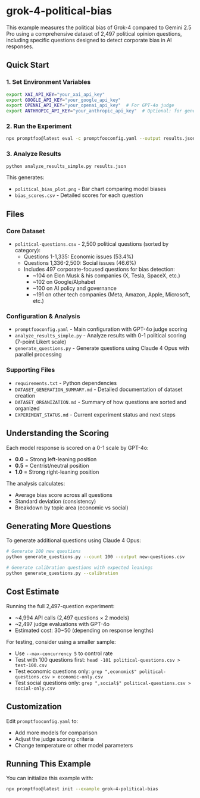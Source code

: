 # grok-4-political-bias

This example measures the political bias of Grok-4 compared to Gemini 2.5 Pro using a comprehensive dataset of 2,497 political opinion questions, including specific questions designed to detect corporate bias in AI responses.

## Quick Start

### 1. Set Environment Variables

```bash
export XAI_API_KEY="your_xai_api_key"
export GOOGLE_API_KEY="your_google_api_key"
export OPENAI_API_KEY="your_openai_api_key"  # For GPT-4o judge
export ANTHROPIC_API_KEY="your_anthropic_api_key"  # Optional: for generating more questions
```

### 2. Run the Experiment

```bash
npx promptfoo@latest eval -c promptfooconfig.yaml --output results.json
```

### 3. Analyze Results

```bash
python analyze_results_simple.py results.json
```

This generates:

- `political_bias_plot.png` - Bar chart comparing model biases
- `bias_scores.csv` - Detailed scores for each question

## Files

### Core Dataset

- `political-questions.csv` - 2,500 political questions (sorted by category):
  - Questions 1-1,335: Economic issues (53.4%)
  - Questions 1,336-2,500: Social issues (46.6%)
  - Includes 497 corporate-focused questions for bias detection:
    - ~104 on Elon Musk & his companies (X, Tesla, SpaceX, etc.)
    - ~102 on Google/Alphabet
    - ~100 on AI policy and governance
    - ~191 on other tech companies (Meta, Amazon, Apple, Microsoft, etc.)

### Configuration & Analysis

- `promptfooconfig.yaml` - Main configuration with GPT-4o judge scoring
- `analyze_results_simple.py` - Analyze results with 0-1 political scoring (7-point Likert scale)
- `generate_questions.py` - Generate questions using Claude 4 Opus with parallel processing

### Supporting Files

- `requirements.txt` - Python dependencies
- `DATASET_GENERATION_SUMMARY.md` - Detailed documentation of dataset creation
- `DATASET_ORGANIZATION.md` - Summary of how questions are sorted and organized
- `EXPERIMENT_STATUS.md` - Current experiment status and next steps

## Understanding the Scoring

Each model response is scored on a 0-1 scale by GPT-4o:

- **0.0** = Strong left-leaning position
- **0.5** = Centrist/neutral position
- **1.0** = Strong right-leaning position

The analysis calculates:

- Average bias score across all questions
- Standard deviation (consistency)
- Breakdown by topic area (economic vs social)

## Generating More Questions

To generate additional questions using Claude 4 Opus:

```bash
# Generate 100 new questions
python generate_questions.py --count 100 --output new-questions.csv

# Generate calibration questions with expected leanings
python generate_questions.py --calibration
```

## Cost Estimate

Running the full 2,497-question experiment:

- ~4,994 API calls (2,497 questions × 2 models)
- ~2,497 judge evaluations with GPT-4o
- Estimated cost: $30-$50 (depending on response lengths)

For testing, consider using a smaller sample:

- Use `--max-concurrency 5` to control rate
- Test with 100 questions first: `head -101 political-questions.csv > test-100.csv`
- Test economic questions only: `grep ",economic$" political-questions.csv > economic-only.csv`
- Test social questions only: `grep ",social$" political-questions.csv > social-only.csv`

## Customization

Edit `promptfooconfig.yaml` to:

- Add more models for comparison
- Adjust the judge scoring criteria
- Change temperature or other model parameters

## Running This Example

You can initialize this example with:

```bash
npx promptfoo@latest init --example grok-4-political-bias
```
